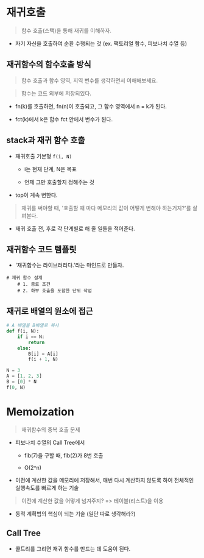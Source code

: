 # 재귀호출

> 함수 호출(스택)을 통해 재귀를 이해하자.

- 자기 자신을 호출하여 순환 수행되는 것 (ex. 팩토리얼 함수, 피보나치 수열 등)

## 재귀함수의 함수호출 방식

> 함수 호출과 함수 영역, 지역 변수를 생각하면서 이해해보세요.

> 함수는 코드 외부에 저장되있다.

- fn(k)를 호출하면, fn(n)이 호출되고, 그 함수 영역에서 n = k가 된다.

- fct(k)에서 k은 함수 fct 안에서 변수가 된다.

## stack과 재귀 함수 호출

- 재귀호출 기본형 `f(i, N)` 

    - i는 현재 단계, N은 목표

    - 언제 그만 호출할지 정해주는 것

- top이 계속 변한다.

> 재귀를 써야할 때, '호출할 때 마다 메모리의 값이 어떻게 변해야 하는거지?'를 살펴본다.

- 재귀 호출 전, 후로 각 단계별로 해 줄 일들을 적어준다.

## 재귀함수 코드 템플릿

- '재귀함수는 라이브러리다.'라는 마인드로 만들자.

```
# 재귀 함수 설계
    # 1. 종료 조건
    # 2. 하부 호출을 포함한 단위 작업
```

## 재귀로 배열의 원소에 접근

```python
# A 배열을 B배열로 복사
def f(i, N):
    if i == N:
        return
    else:
        B[i] = A[i]
        f(i + 1, N)

N = 3
A = [1, 2, 3]
B = [0] * N
f(0, N)
```

# Memoization

> 재귀함수의 중복 호출 문제

- 피보나치 수열의 Call Tree에서

    - fib(7)을 구할 때, fib(2)가 8번 호출

    - O(2^n)

- 이전에 계산한 값을 메모리에 저장해서, 매번 다시 계산하지 않도록 하여 전체적인 실행속도를 빠르게 하는 기술

> 이전에 계산한 값을 어떻게 넘겨주지? => 테이블(리스트)을 이용

- 동적 계획법의 핵심이 되는 기술 (일단 따로 생각해라?)

## Call Tree

- 콜트리를 그리면 재귀 함수를 만드는 데 도움이 된다.